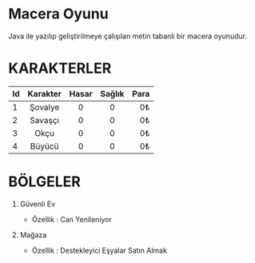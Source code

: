# Macera Oyunu

Java ile yazılıp geliştirilmeye çalışılan metin tabanlı bir macera oyunudur.

# KARAKTERLER

| Id   |      Karakter      |      Hasar      |      Sağlık      |  Para |
|----------|:-------------:|:-------------:|:-------------:|------:|
| 1 | Şovalye | 0 | 0 | 0₺ |
| 2 | Savaşçı | 0 | 0 | 0₺ |
| 3 | Okçu | 0 | 0 | 0₺ |
| 4 | Büyücü | 0 | 0 | 0₺ |

# BÖLGELER

1. Güvenli Ev

    - Özellik : Can Yenileniyor

2. Mağaza

    - Özellik : Destekleyici Eşyalar Satın Almak